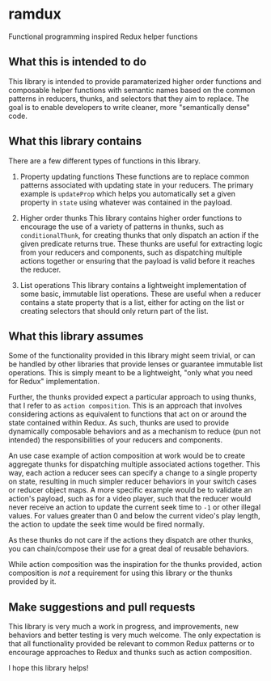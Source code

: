 # ramdux

Functional programming inspired Redux helper functions

## What this is intended to do

This library is intended to provide paramaterized higher order
functions and composable helper functions with semantic names based
on the common patterns in reducers, thunks, and selectors that they
aim to replace. The goal is to enable developers to write cleaner,
more "semantically dense" code.

## What this library contains

There are a few different types of functions in this library.

1. Property updating functions
These functions are to replace common patterns associated with
updating state in your reducers. The primary example is `updateProp`
which helps you automatically set a given property in `state` using
whatever was contained in the payload.

1. Higher order thunks
This library contains higher order functions to encourage the use
of a variety of patterns in thunks, such as `conditionalThunk`,
for creating thunks that only dispatch an action if the given predicate
returns true. These thunks are useful for extracting logic from your
reducers and components, such as dispatching multiple actions together
or ensuring that the payload is valid before it reaches the reducer.

1. List operations
This library contains a lightweight implementation of some basic,
immutable list operations. These are useful when a reducer contains
a state property that is a list, either for acting on the list or
creating selectors that should only return part of the list.

## What this library assumes

Some of the functionality provided in this library might seem
trivial, or can be handled by other libraries that provide lenses
or guarantee immutable list operations. This is simply meant to
be a lightweight, "only what you need for Redux" implementation.

Further, the thunks provided expect a particular approach to using
thunks, that I refer to as `action composition`. This is an approach
that involves considering actions as equivalent to functions that act
on or around the state contained within Redux. As such, thunks are
used to provide dynamically composable behaviors and as a mechanism
to reduce (pun not intended) the responsibilities of your reducers
and components.

An use case example of action composition at work would be to create
aggregate thunks for dispatching multiple associated actions together.
This way, each action a reducer sees can specify a change to a single
property on state, resulting in much simpler reducer behaviors in your
switch cases or reducer object maps. A more specific example would be
to validate an action's payload, such as for a video player, such that
the reducer would never receive an action to update the current seek time
to `-1` or other illegal values. For values greater than 0 and below
the current video's play length, the action to update the seek time would
be fired normally.

As these thunks do not care if the actions they dispatch are other thunks,
you can chain/compose their use for a great deal of reusable behaviors.

While action composition was the inspiration for the thunks provided,
action composition is *not* a requirement for using this library or
the thunks provided by it.

## Make suggestions and pull requests

This library is very much a work in progress, and improvements, new
behaviors and better testing is very much welcome. The only expectation
is that all functionality provided be relevant to common Redux patterns
or to encourage approaches to Redux and thunks such as action composition.

I hope this library helps!
